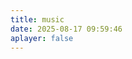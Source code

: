 ```yaml
---
title: music
date: 2025-08-17 09:59:46
aplayer: false
---
```


<!-- 引入APlayer资源 -->
<link rel="stylesheet" href="https://unpkg.com/aplayer@1.10.1/dist/APlayer.min.css">
<script src="https://unpkg.com/aplayer@1.10.1/dist/APlayer.min.js"></script>
<div id="aplayer" style="width: 100%; max-width: 800px; margin: 2rem auto;"></div>

<!-- 初始化脚本 -->
<script>
// 确保页面完全加载后再执行
window.onload = function() {
  // 检查APlayer是否加载成功
  if (typeof APlayer === 'undefined') {
    console.error('APlayer未加载成功，请检查CDN链接');
    return;
  }
  
  // 检查容器是否存在
  const container = document.getElementById('aplayer');
  if (!container) {
    console.error('未找到播放器容器');
    return;
  }
  
  // 初始化播放器
  const ap = new APlayer({
    container: container,
    mini: false,
    autoplay: false,
    theme: '#FADFA3',
    loop: 'all',
    order: 'random',
    preload: 'auto',
    volume: 0.7,
    mutex: true,
    listFolded: false,
    listMaxHeight: 90,
    lrcType: 3,
    audio: [
      {
        name: 'Love Story',
        artist: 'Taylor Swift',
        url: '/music/LoveStory/lovestory.mp3',  // 确保文件在source/music目录下
        cover: 'https://upload.wikimedia.org/wikipedia/zh/6/60/Fearless_album.jpg',
        lrc: '/music/LoveStory/lovestory.lrc',
        theme: '#ebd0c2'
      },
      {
        name: '童话镇',
        artist: '陈一发儿',
        url: '/music/童话镇/童话镇.mp3',  // 确保文件在source/music目录下
        cover: 'https://i.kfs.io/album/global/84935848,3v2/fit/500x500.jpg',
        lrc: '/music/童话镇/童话镇.lrc',
        theme: '#252E47'
      },
      {
        name: '好想爱这个世界啊',
        artist: '华晨宇',
        url: '/music/好想爱这个世界啊/好想爱这个世界啊.mp3',  // 确保文件在source/music目录下
        cover: 'https://upload.wikimedia.org/wikipedia/zh-yue/d/d2/%E5%A5%BD%E6%83%B3%E6%84%9B%E9%80%99%E5%80%8B%E4%B8%96%E7%95%8C%E5%95%8A.jpg',
        lrc: '/music/好想爱这个世界啊/好想爱这个世界啊.lrc',
        theme: '#343030'
      }
    ]
  });
};
</script>